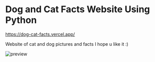 # Dog and Cat Facts Website Using Python

https://dog-cat-facts.vercel.app/

Website of cat and dog pictures and facts I hope u like it :)

![preview](https://i.imgur.com/sgUIGTi.png)

